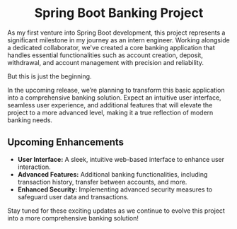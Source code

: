 <h1 align="center">Spring Boot Banking Project</h1>

As my first venture into Spring Boot development, this project represents a significant milestone in my journey as an intern engineer. Working alongside a dedicated collaborator, we've created a core banking application that handles essential functionalities such as account creation, deposit, withdrawal, and account management with precision and reliability.

But this is just the beginning.

In the upcoming release, we’re planning to transform this basic application into a comprehensive banking solution. Expect an intuitive user interface, seamless user experience, and additional features that will elevate the project to a more advanced level, making it a true reflection of modern banking needs.

## Upcoming Enhancements

- **User Interface:** A sleek, intuitive web-based interface to enhance user interaction.
- **Advanced Features:** Additional banking functionalities, including transaction history, transfer between accounts, and more.
- **Enhanced Security:** Implementing advanced security measures to safeguard user data and transactions.

Stay tuned for these exciting updates as we continue to evolve this project into a more comprehensive banking solution!
